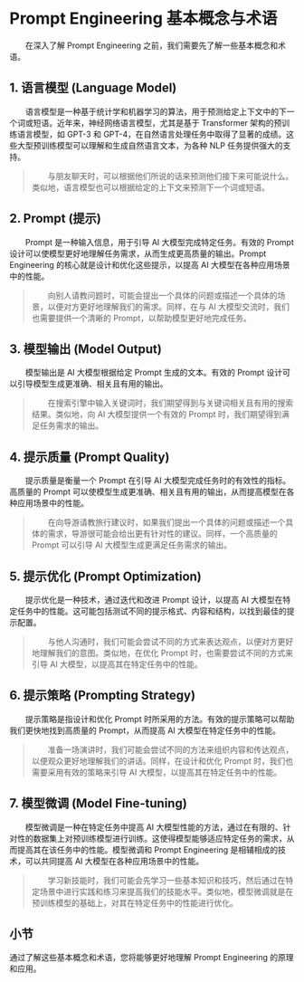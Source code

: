 # Prompt Engineering 基本概念与术语<Badge type="tip" text="阅读时长 15-25 分钟" />

&emsp;&emsp;在深入了解 Prompt Engineering 之前，我们需要先了解一些基本概念和术语。

## 1. 语言模型 (Language Model)

&emsp;&emsp;语言模型是一种基于统计学和机器学习的算法，用于预测给定上下文中的下一个词或短语。近年来，神经网络语言模型，尤其是基于 Transformer 架构的预训练语言模型，如 GPT-3 和 GPT-4，在自然语言处理任务中取得了显著的成绩。这些大型预训练模型可以理解和生成自然语言文本，为各种 NLP 任务提供强大的支持。

> &emsp;&emsp;与朋友聊天时，可以根据他们所说的话来预测他们接下来可能说什么。类似地，语言模型也可以根据给定的上下文来预测下一个词或短语。

## 2. Prompt (提示)

&emsp;&emsp;Prompt 是一种输入信息，用于引导 AI 大模型完成特定任务。有效的 Prompt 设计可以使模型更好地理解任务需求，从而生成更高质量的输出。Prompt Engineering 的核心就是设计和优化这些提示，以提高 AI 大模型在各种应用场景中的性能。

> &emsp;&emsp;向别人请教问题时，可能会提出一个具体的问题或描述一个具体的场景，以便对方更好地理解我们的需求。同样，在与 AI 大模型交流时，我们也需要提供一个清晰的 Prompt，以帮助模型更好地完成任务。

## 3. 模型输出 (Model Output)

&emsp;&emsp;模型输出是 AI 大模型根据给定 Prompt 生成的文本。有效的 Prompt 设计可以引导模型生成更准确、相关且有用的输出。

> &emsp;&emsp;在搜索引擎中输入关键词时，我们期望得到与关键词相关且有用的搜索结果。类似地，向 AI 大模型提供一个有效的 Prompt 时，我们期望得到满足任务需求的输出。

## 4. 提示质量 (Prompt Quality)

&emsp;&emsp;提示质量是衡量一个 Prompt 在引导 AI 大模型完成任务时的有效性的指标。高质量的 Prompt 可以使模型生成更准确、相关且有用的输出，从而提高模型在各种应用场景中的性能。

> &emsp;&emsp;在向导游请教旅行建议时，如果我们提出一个具体的问题或描述一个具体的需求，导游很可能会给出更有针对性的建议。同样，一个高质量的 Prompt 可以引导 AI 大模型生成更满足任务需求的输出。

## 5. 提示优化 (Prompt Optimization)

&emsp;&emsp;提示优化是一种技术，通过迭代和改进 Prompt 设计，以提高 AI 大模型在特定任务中的性能。这可能包括测试不同的提示格式、内容和结构，以找到最佳的提示配置。

> &emsp;&emsp;与他人沟通时，我们可能会尝试不同的方式来表达观点，以便对方更好地理解我们的意图。类似地，在优化 Prompt 时，也需要尝试不同的方式来引导 AI 大模型，以提高其在特定任务中的性能。

## 6. 提示策略 (Prompting Strategy)

&emsp;&emsp;提示策略是指设计和优化 Prompt 时所采用的方法。有效的提示策略可以帮助我们更快地找到高质量的 Prompt，从而提高 AI 大模型在特定任务中的性能。

> &emsp;&emsp;准备一场演讲时，我们可能会尝试不同的方法来组织内容和传达观点，以便观众更好地理解我们的讲话。同样，在设计和优化 Prompt 时，我们也需要采用有效的策略来引导 AI 大模型，以提高其在特定任务中的性能。

## 7. 模型微调 (Model Fine-tuning)

&emsp;&emsp;模型微调是一种在特定任务中提高 AI 大模型性能的方法，通过在有限的、针对性的数据集上对预训练模型进行训练。这使得模型能够适应特定任务的需求，从而提高其在该任务中的性能。模型微调和 Prompt Engineering 是相辅相成的技术，可以共同提高 AI 大模型在各种应用场景中的性能。

> &emsp;&emsp;学习新技能时，我们可能会先学习一些基本知识和技巧，然后通过在特定场景中进行实践和练习来提高我们的技能水平。类似地，模型微调就是在预训练模型的基础上，对其在特定任务中的性能进行优化。

## 小节

通过了解这些基本概念和术语，您将能够更好地理解 Prompt Engineering 的原理和应用。
